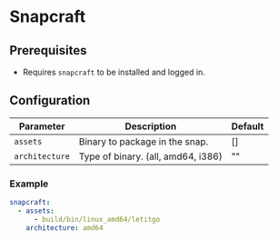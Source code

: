 # Snapcraft

## Prerequisites

- Requires `snapcraft` to be installed and logged in.

## Configuration

Parameter | Description | Default
--- | --- | ---
`assets` | Binary to package in the snap. | []
`architecture` | Type of binary. (all, amd64, i386) | ""

### Example

```yaml
snapcraft:
  - assets: 
      - build/bin/linux_amd64/letitgo
    architecture: amd64
```
